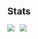 ## Stats
![](https://github-readme-stats.vercel.app/api?username=FikFikk&show_icons=true&theme=tokyonight)&nbsp;&nbsp;
![](https://github-readme-stats.vercel.app/api/top-langs/?username=FikFikk&theme=tokyonight&hide_border=false&include_all_commits=true&count_private=true&layout=compact)


